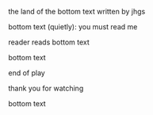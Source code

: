 the land of the bottom text
written by jhgs



bottom text (quietly): you must read me

reader reads bottom text


bottom text



end of play

thank you for watching




bottom text
